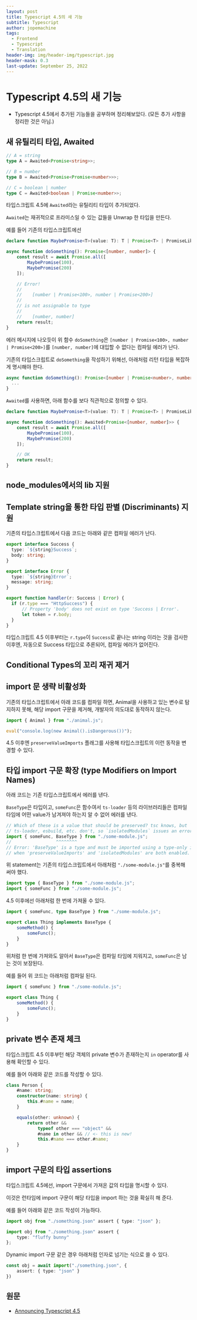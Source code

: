 ```yaml
---
layout: post
title: Typescript 4.5의 새 기능
subtitle: Typescript
author: jopemachine
tags:
  - Frontend
  - Typescript
  - Translation
header-img: img/header-img/typescript.jpg
header-mask: 0.3
last-update: September 25, 2022
---
```


# Typescript 4.5의 새 기능

- Typescript 4.5에서 추가된 기능들을 공부하며 정리해보았다. (모든 추가 사항을 정리한 것은 아님.)

## 새 유틸리티 타입, Awaited

```ts
// A = string
type A = Awaited<Promise<string>>;

// B = number
type B = Awaited<Promise<Promise<number>>>;

// C = boolean | number
type C = Awaited<boolean | Promise<number>>;
```

타입스크립트 4.5에 `Awaited`라는 유틸리티 타입이 추가되었다.

`Awaited`는 재귀적으로 프라미스일 수 있는 값들을 Unwrap 한 타입을 만든다.

예를 들어 기존의 타입스크립트에선 

```ts
declare function MaybePromise<T>(value: T): T | Promise<T> | PromiseLike<T>;

async function doSomething(): Promise<[number, number]> {
    const result = await Promise.all([
        MaybePromise(100),
        MaybePromise(200)
    ]);

    // Error!
    //
    //    [number | Promise<100>, number | Promise<200>]
    //
    // is not assignable to type
    //
    //    [number, number]
    return result;
}
```

에러 메시지에 나오듯이 위 함수 `doSomething`은 `[number | Promise<100>, number | Promise<200>]`를 `[number, number]`에 대입할 수 없다는 컴파일 에러가 난다.

기존의 타입스크립트로 `doSomething`을 작성하기 위해선, 아래처럼 리턴 타입을 복잡하게 명시해야 한다.

```ts
async function doSomething(): Promise<[number | Promise<number>, number | Promise<number>]> {
  ...
}
```

`Awaited`를 사용하면, 아래 함수를 보다 직관적으로 정의할 수 있다.

```ts
declare function MaybePromise<T>(value: T): T | Promise<T> | PromiseLike<T>;

async function doSomething(): Awaited<Promise<[number, number]>> {
    const result = await Promise.all([
        MaybePromise(100),
        MaybePromise(200)
    ]);

    // OK
    return result;
}
```

## node_modules에서의 lib 지원

## Template string을 통한 타입 판별 (Discriminants) 지원

기존의 타입스크립트에서 다음 코드는 아래와 같은 컴파일 에러가 난다.

```ts
export interface Success {
  type: `${string}Success`;
  body: string;
}

export interface Error {
  type: `${string}Error`;
  message: string;
}

export function handler(r: Success | Error) {
  if (r.type === "HttpSuccess") {
      // Property 'body' does not exist on type 'Success | Error'.
      let token = r.body;
  }
}
```

타입스크립트 4.5 이후부터는 `r.type`이 `Success`로 끝나는 string 이라는 것을 검사한 이후엔, 자동으로 Success 타입으로 추론되어, 컴파일 에러가 없어진다.

## Conditional Types의 꼬리 재귀 제거

## import 문 생략 비활성화

기존의 타입스크립트에서 아래 코드를 컴파일 하면, Animal을 사용하고 있는 변수로 탐지하지 못해, 해당 import 구문을 제거해, 개발자의 의도대로 동작하지 않는다.

```ts
import { Animal } from "./animal.js";

eval("console.log(new Animal().isDangerous())");
```

4.5 이후엔 `preserveValueImports` 플래그를 사용해 타입스크립트의 이런 동작을 변경할 수 있다.

## 타입 import 구문 확장 (type Modifiers on Import Names)

아래 코드는 기존 타입스크립트에서 에러를 낸다.

`BaseType`은 타입이고, `someFunc`은 함수여서 `ts-loader` 등의 라이브러리들은 컴파일 타임에 어떤 value가 남겨져야 하는지 알 수 없어 에러를 낸다.

```ts
// Which of these is a value that should be preserved? tsc knows, but `ts.transpileModule`,
// ts-loader, esbuild, etc. don't, so `isolatedModules` issues an error.
import { someFunc, BaseType } from "./some-module.js";
//                 ^^^^^^^^
// Error: 'BaseType' is a type and must be imported using a type-only import
// when 'preserveValueImports' and 'isolatedModules' are both enabled.```
```

위 statement는 기존의 타입스크립트에서 아래처럼 `"./some-module.js"`를 중복해 써야 했다.

```ts
import type { BaseType } from "./some-module.js";
import { someFunc } from "./some-module.js";
```

4.5 이후에선 아래처럼 한 번에 가져올 수 있다.

```ts
import { someFunc, type BaseType } from "./some-module.js";

export class Thing implements BaseType {
    someMethod() {
        someFunc();
    }
}
```

위처럼 한 번에 가져와도 알아서 `BaseType`은 컴파일 타임에 지워지고, `someFunc`은 남는 것이 보장된다.

예를 들어 위 코드는 아래처럼 컴파일 된다.

```js
import { someFunc } from "./some-module.js";

export class Thing {
    someMethod() {
        someFunc();
    }
}
```

## private 변수 존재 체크

타입스크립트 4.5 이후부턴 해당 객체의 private 변수가 존재하는지 `in` operator를 사용해 확인할 수 있다.

예를 들어 아래와 같은 코드를 작성할 수 있다.

```ts
class Person {
    #name: string;
    constructor(name: string) {
        this.#name = name;
    }

    equals(other: unknown) {
        return other &&
            typeof other === "object" &&
            #name in other && // <- this is new!
            this.#name === other.#name;
    }
}
```

## import 구문의 타입 assertions

타입스크립트 4.5에선, import 구문에서 가져온 값의 타입을 명시할 수 있다.

이것은 런타임에 import 구문이 해당 타입을 import 하는 것을 확실히 해 준다.

예를 들어 아래와 같은 코드 작성이 가능하다.

```ts
import obj from "./something.json" assert { type: "json" };
```

```ts
import obj from "./something.json" assert {
    type: "fluffy bunny"
};
```

Dynamic import 구문 같은 경우 아래처럼 인자로 넘기는 식으로 쓸 수 있다.

```ts
const obj = await import("./something.json", {
    assert: { type: "json" }
})
```

<!-- ## const assertion 관련 JSDoc 지원 보강

객체의 불변성을 보장하기 위해 아래처럼 `as const`를 사용하면 객체의 모든 프로퍼티가 readonly가 된다.

```ts
// type is { prop: string }
let a = { prop: "hello" };

// type is { readonly prop: "hello" }
let b = { prop: "hello" } as const;
```

타입스크립트 4.5 이후부턴 JSDoc 타입 선언에 아래와 같이 추가된다.

```js
// type is { prop: string }
let a = { prop: "hello" };

// type is { readonly prop: "hello" }
let b = /** @type {const} */ ({ prop: "hello" });
``` -->

## 원문

- [Announcing Typescript 4.5](https://devblogs.microsoft.com/typescript/announcing-typescript-4-5/)